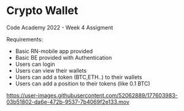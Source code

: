 # Crypto Wallet
Code Academy 2022 - Week 4 Assigment


Requirements:
  - Basic RN-mobile app provided
  - Basic BE provided with Authentication
  - Users can login
  - Users can view their wallets
  - Users can add a token (BTC,ETH..) to their wallets
  - Users can add a position to their tokens (like 0.1 BTC)

https://user-images.githubusercontent.com/52062889/177603983-03b51802-da6e-472b-9537-7b4069f2e133.mov

